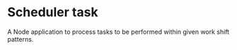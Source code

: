 # Scheduler task

A Node application to process tasks to be performed within given work shift patterns.

